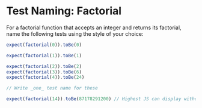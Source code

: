 # Test Naming: Factorial

For a factorial function that accepts an integer and returns its factorial, name the following tests using the style of your choice:

```ts
expect(factorial(0)).toBe(0)
```

```ts
expect(factorial(1)).toBe(1)
```

```ts
expect(factorial(2)).toBe(2)
expect(factorial(3)).toBe(6)
expect(factorial(4)).toBe(24)

// Write _one_ test name for these
```

```ts
expect(factorial(14)).toBe(87178291200) // Highest JS can display without scientific notation
```
